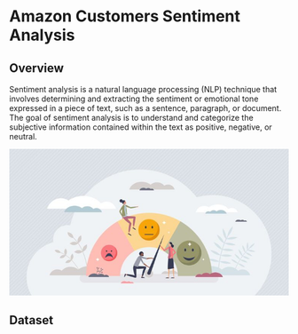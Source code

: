 # Amazon Customers Sentiment Analysis

## Overview
Sentiment analysis is a natural language processing (NLP) technique that involves determining and extracting the sentiment or emotional tone expressed in a piece of text, such as a sentence, paragraph, or document. The goal of sentiment analysis is to understand and categorize the subjective information contained within the text as positive, negative, or neutral.

![cust](Cust_Sentiments.jpg)

## Dataset
